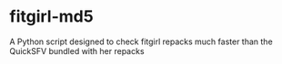 # fitgirl-md5
A Python script designed to check fitgirl repacks much faster than the QuickSFV bundled with her repacks
